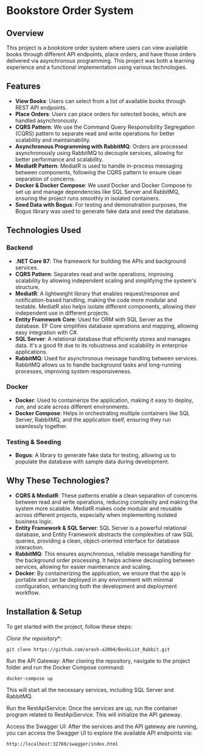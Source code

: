 # Bookstore Order System

## Overview

This project is a bookstore order system where users can view available books through different API endpoints, place orders, and have those orders delivered via asynchronous programming. This project was both a learning experience and a functional implementation using various technologies.

## Features

- **View Books**: Users can select from a list of available books through REST API endpoints.
- **Place Orders**: Users can place orders for selected books, which are handled asynchronously.
- **CQRS Pattern**: We use the Command Query Responsibility Segregation (CQRS) pattern to separate read and write operations for better scalability and maintainability.
- **Asynchronous Programming with RabbitMQ**: Orders are processed asynchronously using RabbitMQ to decouple services, allowing for better performance and scalability.
- **MediatR Pattern**: MediatR is used to handle in-process messaging between components, following the CQRS pattern to ensure clean separation of concerns.
- **Docker & Docker Compose**: We used Docker and Docker Compose to set up and manage dependencies like SQL Server and RabbitMQ, ensuring the project runs smoothly in isolated containers.
- **Seed Data with Bogus**: For testing and demonstration purposes, the Bogus library was used to generate fake data and seed the database.

## Technologies Used

### Backend
- **.NET Core 87**: The framework for building the APIs and background services.
- **CQRS Pattern**: Separates read and write operations, improving scalability by allowing independent scaling and simplifying the system's structure.
- **MediatR**: A lightweight library that enables request/response and notification-based handling, making the code more modular and testable. MediatR also helps isolate different components, allowing their independent use in different projects.
- **Entity Framework Core**: Used for ORM with SQL Server as the database. EF Core simplifies database operations and mapping, allowing easy integration with C#.
- **SQL Server**: A relational database that efficiently stores and manages data. It's a good fit due to its robustness and scalability in enterprise applications.
- **RabbitMQ**: Used for asynchronous message handling between services. RabbitMQ allows us to handle background tasks and long-running processes, improving system responsiveness.

### Docker
- **Docker**: Used to containerize the application, making it easy to deploy, run, and scale across different environments.
- **Docker Compose**: Helps in orchestrating multiple containers like SQL Server, RabbitMQ, and the application itself, ensuring they run seamlessly together.

### Testing & Seeding
- **Bogus**: A library to generate fake data for testing, allowing us to populate the database with sample data during development.

## Why These Technologies?

- **CQRS & MediatR**: These patterns enable a clean separation of concerns between read and write operations, reducing complexity and making the system more scalable. MediatR makes code modular and reusable across different projects, especially when implementing isolated business logic.
- **Entity Framework & SQL Server**: SQL Server is a powerful relational database, and Entity Framework abstracts the complexities of raw SQL queries, providing a clean, object-oriented interface for database interaction.
- **RabbitMQ**: This ensures asynchronous, reliable message handling for the background order processing. It helps achieve decoupling between services, allowing for easier maintenance and scaling.
- **Docker**: By containerizing the application, we ensure that the app is portable and can be deployed in any environment with minimal configuration, enhancing both the development and deployment workflow.

## Installation & Setup

  To get started with the project, follow these steps:

*Clone the repository**:
	
	git clone https://github.com/arash-a2004/BookList_Rabbit.git
  
Run the API Gateway: After cloning the repository, navigate to the project folder and run the Docker Compose command:

	docker-compose up
This will start all the necessary services, including SQL Server and RabbitMQ.

Run the RestApiService: Once the services are up, run the container program related to RestApiService. This will initialize the API gateway.

Access the Swagger UI: After the services and the API gateway are running, you can access the Swagger UI to explore the available API endpoints via:

	http://localhost:32769/swagger/index.html
	 





